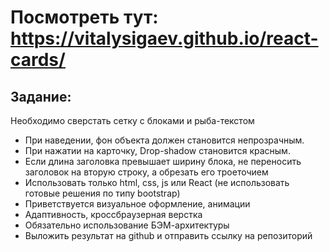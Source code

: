 # Посмотреть тут: https://vitalysigaev.github.io/react-cards/
## Задание:
Необходимо сверстать сетку с блоками и рыба-текстом
- При наведении, фон объекта должен становится непрозрачным.
- При нажатии на карточку, Drop-shadow становится красным.
- Если длина заголовка превышает ширину блока, не переносить заголовок на вторую строку, а обрезать его троеточием
- Использовать только html, css, js или React (не использовать готовые решения по типу bootstrap)
- Приветствуется визуальное оформление, анимации
- Адаптивность, кроссбраузерная верстка
- Обязательно использование БЭМ-архитектуры
- Выложить результат на github и отправить ссылку на репозиторий
